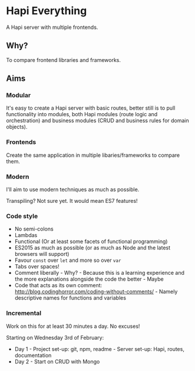 # Hapi Everything

A Hapi server with multiple frontends.

## Why?

To compare frontend libraries and frameworks.

## Aims

### Modular 

It's easy to create a Hapi server with basic routes, better still is to pull functionality into modules, both Hapi modules (route logic and orchestration) and business modules (CRUD and business rules for domain objects).

### Frontends

Create the same application in multiple libaries/frameworks to compare them.

### Modern

I'll aim to use modern techniques as much as possible.

Transpiling? Not sure yet. It would mean ES7 features!

### Code style

- No semi-colons
- Lambdas
- Functional (Or at least some facets of functional programming)
- ES2015 as much as possible (or as much as Node and the latest browsers will support)
- Favour `const` over `let` and more so over `var`
- Tabs over spaces!
- Comment liberally - Why? - Because this is a learning experience and the more explanations alongside the code the better - Maybe
- Code that acts as its own comment: http://blog.codinghorror.com/coding-without-comments/ - Namely descriptive names for functions and variables

### Incremental

Work on this for at least 30 minutes a day. No excuses!

Starting on Wednesday 3rd of February:

- Day 1 - Project set-up: git, npm, readme - Server set-up: Hapi, routes, documentation
- Day 2 - Start on CRUD with Mongo

